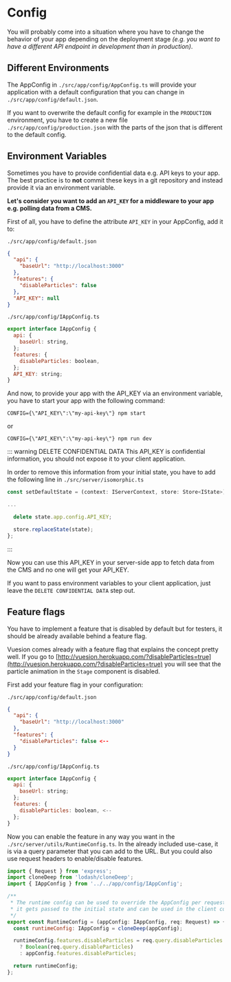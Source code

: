 # Config

You will probably come into a situation where you have to change the behavior of your app depending on the
deployment stage _(e.g. you want to have a different API endpoint in development than in production)_.

## Different Environments

The AppConfig in `./src/app/config/AppConfig.ts` will provide your application with a default configuration
that you can change in `./src/app/config/default.json`.

If you want to overwrite the default config for example in the `PRODUCTION` environment, you have to
create a new file `./src/app/config/production.json` with the parts of the json that is different
to the default config.

## Environment Variables

Sometimes you have to provide confidential data e.g. API keys to your app.
The best practice is to **not** commit these keys in a git repository and instead provide it via an environment variable.

**Let's consider you want to add an `API_KEY` for a middleware to your app e.g. polling data from a CMS.**

First of all, you have to define the attribute `API_KEY` in your AppConfig, add it to:

`./src/app/config/default.json`

```json
{
  "api": {
    "baseUrl": "http://localhost:3000"
  },
  "features": {
    "disableParticles": false
  },
  "API_KEY": null
}
```

`./src/app/config/IAppConfig.ts`

```js
export interface IAppConfig {
  api: {
    baseUrl: string,
  };
  features: {
    disableParticles: boolean,
  };
  API_KEY: string;
}
```

And now, to provide your app with the API_KEY via an environment variable, you have to start your app with the following command:

`CONFIG={\"API_KEY\":\"my-api-key\"} npm start`

or

`CONFIG={\"API_KEY\":\"my-api-key\"} npm run dev`

::: warning DELETE CONFIDENTIAL DATA
This API_KEY is confidential information, you should not expose it to your client application.

In order to remove this information from your initial state, you have to add the following line in
`./src/server/isomorphic.ts`

```js
const setDefaultState = (context: IServerContext, store: Store<IState>) => {

...

  delete state.app.config.API_KEY;

  store.replaceState(state);
};
```

:::

Now you can use this API_KEY in your server-side app to fetch data from the CMS and no one will get your API_KEY.

If you want to pass environment variables to your client application, just leave the `DELETE CONFIDENTIAL DATA` step out.

## Feature flags

You have to implement a feature that is disabled by default but for testers, it should be already available behind a feature flag.

Vuesion comes already with a feature flag that explains the concept pretty well.
If you go to [http://vuesion.herokuapp.com/?disableParticles=true](http://vuesion.herokuapp.com/?disableParticles=true)
you will see that the particle animation in the `Stage` component is disabled.

First add your feature flag in your configuration:

`./src/app/config/default.json`

```json
{
  "api": {
    "baseUrl": "http://localhost:3000"
  },
  "features": {
    "disableParticles": false <--
  }
}
```

`./src/app/config/IAppConfig.ts`

```js
export interface IAppConfig {
  api: {
    baseUrl: string;
  };
  features: {
    disableParticles: boolean, <--
  };
}
```

Now you can enable the feature in any way you want in the `./src/server/utils/RuntimeConfig.ts`.
In the already included use-case, it is via a query parameter that you can add to the URL.
But you could also use request headers to enable/disable features.

```js
import { Request } from 'express';
import cloneDeep from 'lodash/cloneDeep';
import { IAppConfig } from '../../app/config/IAppConfig';

/**
 * The runtime config can be used to override the AppConfig per request,
 * it gets passed to the initial state and can be used in the client code
 */
export const RuntimeConfig = (appConfig: IAppConfig, req: Request) => {
  const runtimeConfig: IAppConfig = cloneDeep(appConfig);

  runtimeConfig.features.disableParticles = req.query.disableParticles
    ? Boolean(req.query.disableParticles)
    : appConfig.features.disableParticles;

  return runtimeConfig;
};
```
